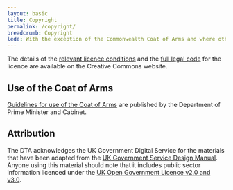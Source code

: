 ```yaml
---
layout: basic
title: Copyright
permalink: /copyright/
breadcrumb: Copyright
lede: With the exception of the Commonwealth Coat of Arms and where otherwise noted, all material presented on this site is provided under the latest Creative Commons Attribution licence.
---
```

The details of the [relevant licence conditions](http://creativecommons.org/licenses/by/4.0/) and the [full legal code](http://creativecommons.org/licenses/by/4.0/legalcode) for the licence are available on the Creative Commons website.

## Use of the Coat of Arms

[Guidelines for use of the Coat of Arms](https://www.dpmc.gov.au/resource-centre/government/commonwealth-coat-arms-information-and-guidelines) are published by the Department of Prime Minister and Cabinet.

## Attribution

The DTA acknowledges the UK Government Digital Service for the materials that have been adapted from the [UK Government Service Design Manual](https://www.gov.uk/service-manual). Anyone using this material should note that it includes public sector information licenced under the [UK Open Government Licence v2.0 and v3.0](http://www.nationalarchives.gov.uk/doc/open-government-licence/version/3/).
